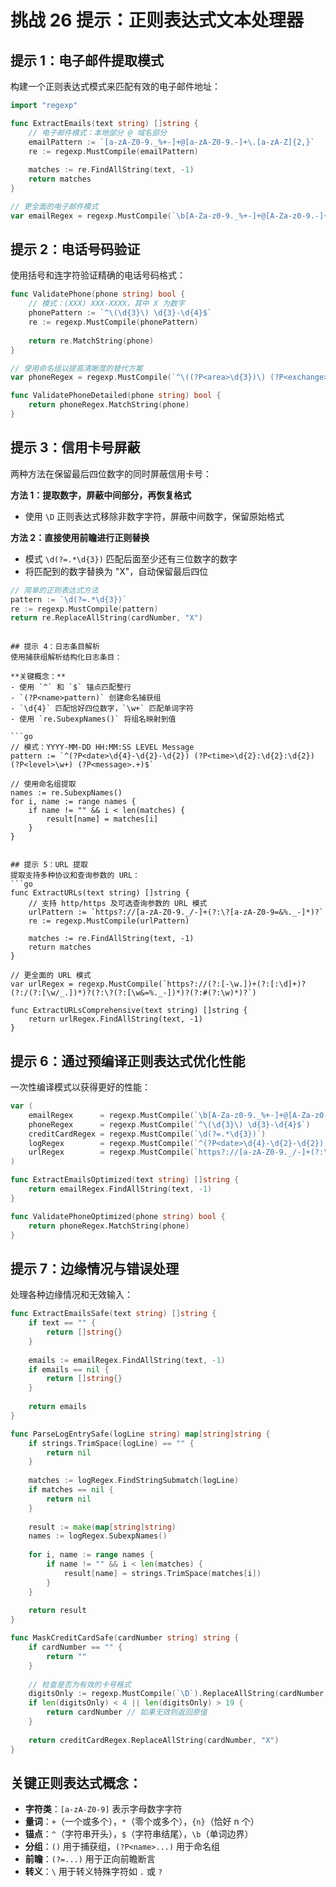 # 挑战 26 提示：正则表达式文本处理器

## 提示 1：电子邮件提取模式
构建一个正则表达式模式来匹配有效的电子邮件地址：
```go
import "regexp"

func ExtractEmails(text string) []string {
    // 电子邮件模式：本地部分 @ 域名部分
    emailPattern := `[a-zA-Z0-9._%+-]+@[a-zA-Z0-9.-]+\.[a-zA-Z]{2,}`
    re := regexp.MustCompile(emailPattern)
    
    matches := re.FindAllString(text, -1)
    return matches
}

// 更全面的电子邮件模式
var emailRegex = regexp.MustCompile(`\b[A-Za-z0-9._%+-]+@[A-Za-z0-9.-]+\.[A-Za-z]{2,}\b`)
```

## 提示 2：电话号码验证
使用括号和连字符验证精确的电话号码格式：
```go
func ValidatePhone(phone string) bool {
    // 模式：(XXX) XXX-XXXX，其中 X 为数字
    phonePattern := `^\(\d{3}\) \d{3}-\d{4}$`
    re := regexp.MustCompile(phonePattern)
    
    return re.MatchString(phone)
}

// 使用命名组以提高清晰度的替代方案
var phoneRegex = regexp.MustCompile(`^\((?P<area>\d{3})\) (?P<exchange>\d{3})-(?P<number>\d{4})$`)

func ValidatePhoneDetailed(phone string) bool {
    return phoneRegex.MatchString(phone)
}
```

## 提示 3：信用卡号屏蔽
两种方法在保留最后四位数字的同时屏蔽信用卡号：

**方法 1：提取数字，屏蔽中间部分，再恢复格式**
- 使用 `\D` 正则表达式移除非数字字符，屏蔽中间数字，保留原始格式

**方法 2：直接使用前瞻进行正则替换**
- 模式 `\d(?=.*\d{3})` 匹配后面至少还有三位数字的数字
- 将匹配到的数字替换为 "X"，自动保留最后四位

```go
// 简单的正则表达式方法
pattern := `\d(?=.*\d{3})`
re := regexp.MustCompile(pattern)
return re.ReplaceAllString(cardNumber, "X")
```
```

## 提示 4：日志条目解析
使用捕获组解析结构化日志条目：

**关键概念：**
- 使用 `^` 和 `$` 锚点匹配整行
- `(?P<name>pattern)` 创建命名捕获组
- `\d{4}` 匹配恰好四位数字，`\w+` 匹配单词字符
- 使用 `re.SubexpNames()` 将组名映射到值

```go
// 模式：YYYY-MM-DD HH:MM:SS LEVEL Message
pattern := `^(?P<date>\d{4}-\d{2}-\d{2}) (?P<time>\d{2}:\d{2}:\d{2}) (?P<level>\w+) (?P<message>.+)$`

// 使用命名组提取
names := re.SubexpNames()
for i, name := range names {
    if name != "" && i < len(matches) {
        result[name] = matches[i]
    }
}
```
```

## 提示 5：URL 提取
提取支持多种协议和查询参数的 URL：
```go
func ExtractURLs(text string) []string {
    // 支持 http/https 及可选查询参数的 URL 模式
    urlPattern := `https?://[a-zA-Z0-9._/-]+(?:\?[a-zA-Z0-9=&%._-]*)?`
    re := regexp.MustCompile(urlPattern)
    
    matches := re.FindAllString(text, -1)
    return matches
}

// 更全面的 URL 模式
var urlRegex = regexp.MustCompile(`https?://(?:[-\w.])+(?:[:\d]+)?(?:/(?:[\w/_.])*)?(?:\?(?:[\w&=%._-])*)?(?:#(?:\w)*)?`)

func ExtractURLsComprehensive(text string) []string {
    return urlRegex.FindAllString(text, -1)
}
```

## 提示 6：通过预编译正则表达式优化性能
一次性编译模式以获得更好的性能：
```go
var (
    emailRegex      = regexp.MustCompile(`\b[A-Za-z0-9._%+-]+@[A-Za-z0-9.-]+\.[A-Za-z]{2,}\b`)
    phoneRegex      = regexp.MustCompile(`^\(\d{3}\) \d{3}-\d{4}$`)
    creditCardRegex = regexp.MustCompile(`\d(?=.*\d{3})`)
    logRegex        = regexp.MustCompile(`^(?P<date>\d{4}-\d{2}-\d{2}) (?P<time>\d{2}:\d{2}:\d{2}) (?P<level>\w+) (?P<message>.+)$`)
    urlRegex        = regexp.MustCompile(`https?://[a-zA-Z0-9._/-]+(?:\?[a-zA-Z0-9=&%._-]*)?`)
)

func ExtractEmailsOptimized(text string) []string {
    return emailRegex.FindAllString(text, -1)
}

func ValidatePhoneOptimized(phone string) bool {
    return phoneRegex.MatchString(phone)
}
```

## 提示 7：边缘情况与错误处理
处理各种边缘情况和无效输入：
```go
func ExtractEmailsSafe(text string) []string {
    if text == "" {
        return []string{}
    }
    
    emails := emailRegex.FindAllString(text, -1)
    if emails == nil {
        return []string{}
    }
    
    return emails
}

func ParseLogEntrySafe(logLine string) map[string]string {
    if strings.TrimSpace(logLine) == "" {
        return nil
    }
    
    matches := logRegex.FindStringSubmatch(logLine)
    if matches == nil {
        return nil
    }
    
    result := make(map[string]string)
    names := logRegex.SubexpNames()
    
    for i, name := range names {
        if name != "" && i < len(matches) {
            result[name] = strings.TrimSpace(matches[i])
        }
    }
    
    return result
}

func MaskCreditCardSafe(cardNumber string) string {
    if cardNumber == "" {
        return ""
    }
    
    // 检查是否为有效的卡号格式
    digitsOnly := regexp.MustCompile(`\D`).ReplaceAllString(cardNumber, "")
    if len(digitsOnly) < 4 || len(digitsOnly) > 19 {
        return cardNumber // 如果无效则返回原值
    }
    
    return creditCardRegex.ReplaceAllString(cardNumber, "X")
}
```

## 关键正则表达式概念：
- **字符类**：`[a-zA-Z0-9]` 表示字母数字字符
- **量词**：`+`（一个或多个），`*`（零个或多个），`{n}`（恰好 n 个）
- **锚点**：`^`（字符串开头），`$`（字符串结尾），`\b`（单词边界）
- **分组**：`()` 用于捕获组，`(?P<name>...)` 用于命名组
- **前瞻**：`(?=...)` 用于正向前瞻断言
- **转义**：`\` 用于转义特殊字符如 `.` 或 `?`